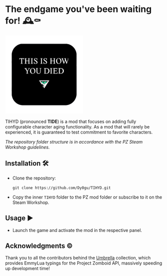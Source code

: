 # The endgame you've been waiting for! 🕰️⚰️

![logo](logo.png)

TIHYD (pronounced **TIDE**) is a mod that focuses on adding fully configurable character aging functionality. As a mod that will rarely be experienced, it is guaranteed to test commitment to favorite characters.
  
_The repository folder structure is in accordance with the PZ Steam Workshop guidelines._

## Installation 🛠️ 

- Clone the repository:

  ```shell
  git clone https://github.com/Dy0gu/TIHYD.git
  ```

- Copy the inner `TIHYD` folder to the PZ mod folder or subscribe to it on the Steam Workshop.
  
## Usage ▶️ 

- Launch the game and activate the mod in the respective panel.

## Acknowledgments ©️

Thank you to all the contributors behind the [Umbrella](https://github.com/asledgehammer/Umbrella) collection, which provides EmmyLua typings for the Project Zomboid API, massively speeding up development time!
